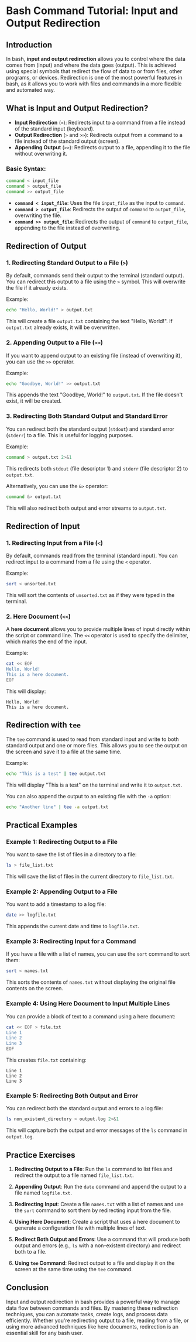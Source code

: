 # Bash Command Tutorial: Input and Output Redirection

## Introduction
In bash, **input and output redirection** allows you to control where the data comes from (input) and where the data goes (output). This is achieved using special symbols that redirect the flow of data to or from files, other programs, or devices. Redirection is one of the most powerful features in bash, as it allows you to work with files and commands in a more flexible and automated way.

## What is Input and Output Redirection?

- **Input Redirection** (`<`): Redirects input to a command from a file instead of the standard input (keyboard).
- **Output Redirection** (`>` and `>>`): Redirects output from a command to a file instead of the standard output (screen).
- **Appending Output** (`>>`): Redirects output to a file, appending it to the file without overwriting it.

### Basic Syntax:
```bash
command < input_file
command > output_file
command >> output_file
```

- **`command < input_file`**: Uses the file `input_file` as the input to `command`.
- **`command > output_file`**: Redirects the output of `command` to `output_file`, overwriting the file.
- **`command >> output_file`**: Redirects the output of `command` to `output_file`, appending to the file instead of overwriting.

## Redirection of Output

### 1. **Redirecting Standard Output to a File** (`>`)
By default, commands send their output to the terminal (standard output). You can redirect this output to a file using the `>` symbol. This will overwrite the file if it already exists.

Example:
```bash
echo "Hello, World!" > output.txt
```

This will create a file `output.txt` containing the text "Hello, World!". If `output.txt` already exists, it will be overwritten.

### 2. **Appending Output to a File** (`>>`)
If you want to append output to an existing file (instead of overwriting it), you can use the `>>` operator.

Example:
```bash
echo "Goodbye, World!" >> output.txt
```

This appends the text "Goodbye, World!" to `output.txt`. If the file doesn't exist, it will be created.

### 3. **Redirecting Both Standard Output and Standard Error**
You can redirect both the standard output (`stdout`) and standard error (`stderr`) to a file. This is useful for logging purposes.

Example:
```bash
command > output.txt 2>&1
```

This redirects both `stdout` (file descriptor 1) and `stderr` (file descriptor 2) to `output.txt`.

Alternatively, you can use the `&>` operator:
```bash
command &> output.txt
```

This will also redirect both output and error streams to `output.txt`.

## Redirection of Input

### 1. **Redirecting Input from a File** (`<`)
By default, commands read from the terminal (standard input). You can redirect input to a command from a file using the `<` operator.

Example:
```bash
sort < unsorted.txt
```

This will sort the contents of `unsorted.txt` as if they were typed in the terminal.

### 2. **Here Document (`<<`)**
A **here document** allows you to provide multiple lines of input directly within the script or command line. The `<<` operator is used to specify the delimiter, which marks the end of the input.

Example:
```bash
cat << EOF
Hello, World!
This is a here document.
EOF
```

This will display:
```
Hello, World!
This is a here document.
```

## Redirection with `tee`

The `tee` command is used to read from standard input and write to both standard output and one or more files. This allows you to see the output on the screen and save it to a file at the same time.

Example:
```bash
echo "This is a test" | tee output.txt
```

This will display "This is a test" on the terminal and write it to `output.txt`.

You can also append the output to an existing file with the `-a` option:
```bash
echo "Another line" | tee -a output.txt
```

## Practical Examples

### Example 1: Redirecting Output to a File
You want to save the list of files in a directory to a file:
```bash
ls > file_list.txt
```
This will save the list of files in the current directory to `file_list.txt`.

### Example 2: Appending Output to a File
You want to add a timestamp to a log file:
```bash
date >> logfile.txt
```
This appends the current date and time to `logfile.txt`.

### Example 3: Redirecting Input for a Command
If you have a file with a list of names, you can use the `sort` command to sort them:
```bash
sort < names.txt
```
This sorts the contents of `names.txt` without displaying the original file contents on the screen.

### Example 4: Using Here Document to Input Multiple Lines
You can provide a block of text to a command using a here document:
```bash
cat << EOF > file.txt
Line 1
Line 2
Line 3
EOF
```
This creates `file.txt` containing:
```
Line 1
Line 2
Line 3
```

### Example 5: Redirecting Both Output and Error
You can redirect both the standard output and errors to a log file:
```bash
ls non_existent_directory > output.log 2>&1
```
This will capture both the output and error messages of the `ls` command in `output.log`.

## Practice Exercises

1. **Redirecting Output to a File**: Run the `ls` command to list files and redirect the output to a file named `file_list.txt`.

2. **Appending Output**: Run the `date` command and append the output to a file named `logfile.txt`.

3. **Redirecting Input**: Create a file `names.txt` with a list of names and use the `sort` command to sort them by redirecting input from the file.

4. **Using Here Document**: Create a script that uses a here document to generate a configuration file with multiple lines of text.

5. **Redirect Both Output and Errors**: Use a command that will produce both output and errors (e.g., `ls` with a non-existent directory) and redirect both to a file.

6. **Using `tee` Command**: Redirect output to a file and display it on the screen at the same time using the `tee` command.

## Conclusion
Input and output redirection in bash provides a powerful way to manage data flow between commands and files. By mastering these redirection techniques, you can automate tasks, create logs, and process data efficiently. Whether you're redirecting output to a file, reading from a file, or using more advanced techniques like here documents, redirection is an essential skill for any bash user.
